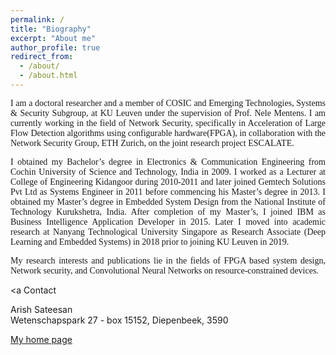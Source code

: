 ```yaml
---
permalink: /
title: "Biography"
excerpt: "About me"
author_profile: true
redirect_from: 
  - /about/
  - /about.html
---
```

<p style="font-size:100%;text-align:justify;font-family:Times New Roman;">
I am a doctoral researcher and a member of COSIC and Emerging Technologies, Systems & Security Subgroup, at KU Leuven under the supervision of Prof. Nele Mentens. I am currently working in the field of Network Security, specifically in Acceleration of Large Flow Detection algorithms using configurable hardware(FPGA), in collaboration with the Network Security Group, ETH Zurich, on the joint research project ESCALATE.
</p>
<p style="font-size:100%;text-align:justify;font-family:Times New Roman;">
I obtained my Bachelor’s degree in Electronics & Communication Engineering from Cochin University of Science and Technology, India in 2009. I worked as a Lecturer at College of Engineering Kidangoor during 2010-2011 and later joined Gemtech Solutions Pvt Ltd as Systems Engineer in 2011 before commencing his Master’s degree in 2013. I obtained my Master’s degree in Embedded System Design from the National Institute of Technology Kurukshetra, India. After completion of my Master’s, I joined IBM as Business Intelligence Application Developer in 2015. Later I moved into academic research at Nanyang Technological University Singapore as Research Associate (Deep Learning and Embedded Systems) in 2018 prior to joining KU Leuven in 2019.
</p>
<p style="font-size:100%;text-align:justify;font-family:Times New Roman;">
My research interests and publications lie in the fields of FPGA based system design, Network security, and Convolutional Neural Networks on resource-constrained devices.
</p>
<!-- [My KU Leuven webpage](https://www.esat.kuleuven.be/cosic/people/arish-sateesan/) -->
<!-- <p style="font-size:100%;text-align:justify;font-family:Times New Roman;">
<a href="https://www.esat.kuleuven.be/cosic/people/arish-sateesan/" target="_blank">My KU Leuven webpage</a> -->
<!-- </p> -->

<a Contact </a> <br>

<div itemscope itemtype="https://schema.org/Person">
  <span itemprop="name">Arish Sateesan</span>

<!--   <span itemprop="jobTitle">Doctoral researcher</span> -->
  <div itemprop="address" itemscope itemtype="https://schema.org/PostalAddress">
    <span itemprop="streetAddress">
      Wetenschapspark 27 - box 15152,
    </span>
    <span itemprop="addressLocality">Diepenbeek</span>,
    <span itemprop="addressRegion"></span>
    <span itemprop="postalCode">3590</span>
  </div>
  <span itemprop="telephone"></span>
  <a href="mailto:arish.sateesan@kuleuven.be" itemprop="email"> </a>

  <a href="https://www.esat.kuleuven.be/cosic/people/arish-sateesan/" itemprop="url"> My home page</a>

<!--   Graduate students:
  <a href="http://www.xyz.edu/students/alicejones.html" itemprop="colleague">
    Alice Jones</a>
  <a href="http://www.xyz.edu/students/bobsmith.html" itemprop="colleague">
    Bob Smith</a> -->
</div>
